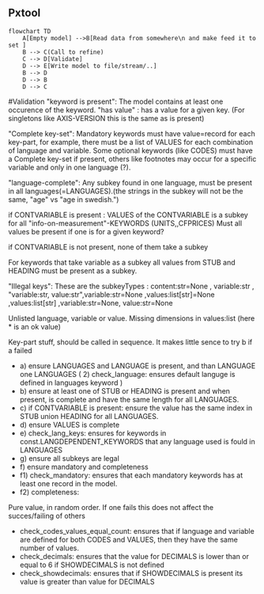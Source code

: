 ## Pxtool
```mermaid
flowchart TD
    A[Empty model] -->B[Read data from somewhere\n and make feed it to set ]
    B --> C(Call to refine)
    C --> D[Validate]
    D --> E[Write model to file/stream/..]
    B --> D
    D --> B
    D --> C
``` 
#Validation
"keyword is present": The model contains at least one occurence of the keyword.
"has value" : has a value for a given key. (For singletons like AXIS-VERSION this is the same as is present) 

"Complete key-set": 
Mandatory keywords must have value=record for each key-part, for example, there must be a list of VALUES for each combination of language and variable. 
Some optional keywords (like CODES) must have a Complete key-set if present, others like footnotes may occur for a specific variable and only in one language (?).

"language-complete": Any subkey found in one language, must be present in all languages(=LANGUAGES).(the strings in the subkey will not be the same, "age" vs "age in swedish.")

if CONTVARIABLE is present :
   VALUES of the CONTVARIABLE is a subkey for all "info-on-measurement"-KEYWORDS (UNITS,,CFPRICES)
   Must all values be present if one is for a given keyword?
      
   if  CONTVARIABLE is not present, none of them take a subkey 
   
For keywords that take variable as a subkey all values from STUB and HEADING must be present as a subkey.

"Illegal keys":
These are the subkeyTypes :  content:str=None , variable:str , "variable:str, value:str",variable:str=None ,values:list[str]=None ,values:list[str] ,variable:str=None, value:str=None

Unlisted language, variable or value. Missing dimensions in values:list (here * is an ok value)


Key-part stuff, should be called in sequence.  It makes little sence to try b if a failed
- a) ensure LANGUAGES and LANGUAGE is present, and than LANGUAGE one LANGUAGES  (  2) check_language: ensures default languge is defined in languages keyword )
- b) ensure at least one of STUB or HEADING is present and when present, is complete and have the same length for all LANGUAGES.
- c) if CONTVARIABLE is present: ensure the value has the same index in STUB union HEADING for all LANGUAGES.
- d) ensure VALUES is complete
- e) check_lang_keys: ensures for keywords in const.LANGDEPENDENT_KEYWORDS that any language used is fould in LANGUAGES
- g) ensure all subkeys are legal
- f) ensure mandatory and completeness   
- f1) check_mandatory: ensures that each mandatory keywords has at least one record in the model.
- f2) completeness:

Pure value, in random order. If one fails this does not affect the succes/failing of others
- check_codes_values_equal_count: ensures that if language and variable are defined for both CODES and VALUES, then they have the same number of values.
- check_decimals: ensures that the value for DECIMALS is lower than or equal to 6 if SHOWDECIMALS is not defined
- check_showdecimals: ensures that if SHOWDECIMALS is present its value is greater than value for DECIMALS




   
  
